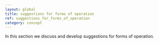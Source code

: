 ```yaml
---
layout: global
title: suggestions for forms of operation
ref: suggestions_for_forms_of_operation
category: concept
---
```


In this section we discuss and develop suggestions for forms of operation.